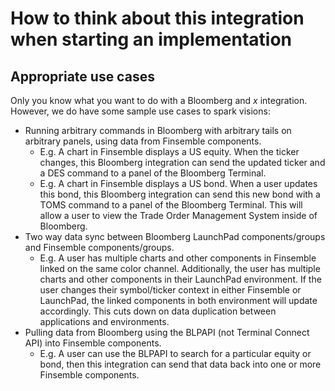 # How to think about this integration when starting an implementation
## Appropriate use cases
Only you know what you want to do with a Bloomberg and *x* integration.
However, we do have some sample use cases to spark visions:
* Running arbitrary commands in Bloomberg with arbitrary tails on arbitrary panels, using data from Finsemble components.
    * E.g. A chart in Finsemble displays a US equity. 
    When the ticker changes, this Bloomberg integration can send the updated ticker and a DES command to a panel of the Bloomberg Terminal.
    * E.g. A chart in Finsemble displays a US bond.
     When a user updates this bond, this Bloomberg integration can send this new bond with a TOMS command to a panel of the Bloomberg Terminal.
     This will allow a user to view the Trade Order Management System inside of Bloomberg.
* Two way data sync between Bloomberg LaunchPad components/groups and Finsemble components/groups.
    * E.g. A user has multiple charts and other components in Finsemble linked on the same color channel. Additionally, the user has multiple charts and other components in their LaunchPad environment.
    If the user changes their symbol/ticker context in either Finsemble or LaunchPad, the linked components in both environment will update accordingly.
    This cuts down on data duplication between applications and environments.
* Pulling data from Bloomberg using the BLPAPI (not Terminal Connect API) into Finsemble components.
    * E.g. A user can use the BLPAPI to search for a particular equity or bond, then this integration can send that data back into one or more Finsemble components.

